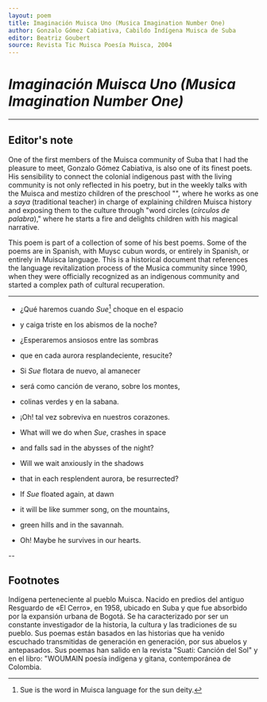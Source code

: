 ```yaml
---
layout: poem
title: Imaginación Muisca Uno (Musica Imagination Number One)
author: Gonzalo Gómez Cabiativa, Cabildo Indígena Muisca de Suba
editor: Beatriz Goubert
source: Revista Tic Muisca Poesía Muisca, 2004
---
```



# *Imaginación Muisca Uno (Musica Imagination Number One)*

---

## Editor's note

One of the first members of the Muisca community of Suba that I had the pleasure to meet, Gonzalo Gómez Cabiativa, is also one of its finest poets. His sensibility to connect the colonial indigenous past with the living community is not only reflected in his poetry, but in the weekly talks with the Muisca and mestizo children of the preschool "", where he works as one a *saya* (traditional teacher) in charge of explaining children Muisca history and exposing them to the culture through "word circles (*círculos de palabra*)," where he starts a fire and delights children with his magical narrative.

This poem is part of a collection of some of his best poems. Some of the poems are in Spanish, with Muysc cubun words, or entirely in Spanish, or entirely in Muisca language. This is a historical document that references the language revitalization process of the Musica community since 1990, when they were officially recognized as an indigenous community and started a complex path of cultural recuperation.

---

- ¿Qué haremos cuando *Sue*[^fn1] choque en el espacio
- y caiga triste en los abismos de la noche?
- ¿Esperaremos ansiosos entre las sombras
- que en cada aurora resplandeciente, resucite?
- Si *Sue* flotara de nuevo, al amanecer
- será como canción de verano, sobre los montes,
- colinas verdes y en la sabana.
- ¡Oh! tal vez sobreviva en nuestros corazones.

- What will we do when *Sue*, crashes in space
- and falls sad in the abysses of the night?
- Will we wait anxiously in the shadows
- that in each resplendent aurora, be resurrected?
- If *Sue* floated again, at dawn
- it will be like summer song, on the mountains,
- green hills and in the savannah.
- Oh! Maybe he survives in our hearts.


--

## Footnotes

[^fn1]: Sue is the word in Muisca language for the sun deity.


Indígena perteneciente al pueblo Muisca.
Nacido en predios del antiguo Resguardo de «El
Cerro», en 1958, ubicado en Suba y que fue
absorbido por la expansión urbana de Bogotá. Se
ha caracterizado por ser un constante
investigador de la historia, la cultura y las
tradiciones de su pueblo. Sus poemas están
basados en las historias que ha venido escuchado
transmitidas de generación en generación, por
sus abuelos y antepasados. Sus poemas han
salido en la revista "Suati: Canción del Sol" y en
el libro: "WOUMAIN poesía indígena y gitana,
contemporánea de Colombia.
